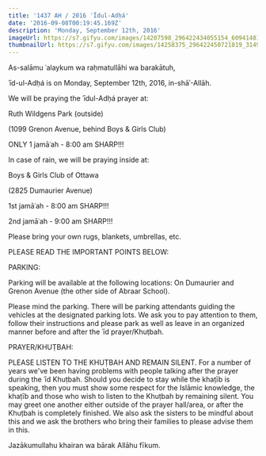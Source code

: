 ```yaml
---
title: '1437 AH / 2016 ʿĪdul-Adḥá'
date: '2016-09-08T00:19:45.169Z'
description: 'Monday, September 12th, 2016'
imageUrl: https://s7.gifyu.com/images/14207598_296422434055154_6094148181122640200_o.jpg_nc_cat103_nc_sid8024bb_nc_ohcqOtupXlgkSwAX8dWj0G_nc_htscontent.fybz1-1.jpg
thumbnailUrl: https://s7.gifyu.com/images/14258375_296422450721819_3149017929819589552_o.jpg_nc_cat106_nc_sid8024bb_nc_ohcNHrhtVOsKU0AX9C4mJA_nc_htscontent.fybz1-1.jpg
---
```


As-salāmu ʿalaykum wa raḥmatullāhi wa barakātuh,

ʿīd-ul-Adḥá is on Monday, September 12th, 2016, in-shāʾ-Allāh.

We will be praying the ʿīdul-Adḥá prayer at:

Ruth Wildgens Park (outside)

(1099 Grenon Avenue, behind Boys & Girls Club)

ONLY 1 jamāʿah - 8:00 am SHARP!!!

In case of rain, we will be praying inside at:

Boys & Girls Club of Ottawa

(2825 Dumaurier Avenue)

1st jamāʿah - 8:00 am SHARP!!!

2nd jamāʿah - 9:00 am SHARP!!!

Please bring your own rugs, blankets, umbrellas, etc.

PLEASE READ THE IMPORTANT POINTS BELOW:

PARKING:

Parking will be available at the following locations:
On Dumaurier and Grenon Avenue (the other side of Abraar School).

Please mind the parking. There will be parking attendants guiding the vehicles at the designated parking lots. We ask you to pay attention to them, follow their instructions and please park as well as leave in an organized manner before and after the ʿīd prayer/Khuṭbah.

PRAYER/KHUṬBAH:

PLEASE LISTEN TO THE KHUṬBAH AND REMAIN SILENT. For a number of years we've been having problems with people talking after the prayer during the ʿīd Khuṭbah. Should you decide to stay while the khaṭīb is speaking, then you must show some respect for the Islāmic knowledge, the khaṭīb and those who wish to listen to the Khuṭbah by remaining silent. You may greet one another either outside of the prayer hall/area, or after the Khuṭbah is completely finished. We also ask the sisters to be mindful about this and we ask the brothers who bring their families to please advise them in this.

Jazākumullahu khairan wa bārak Allāhu fīkum.
